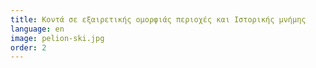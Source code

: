 ```yaml
---
title: Κοντά σε εξαιρετικής ομορφιάς περιοχές και Ιστορικής μνήμης
language: en
image: pelion-ski.jpg
order: 2
---
```

